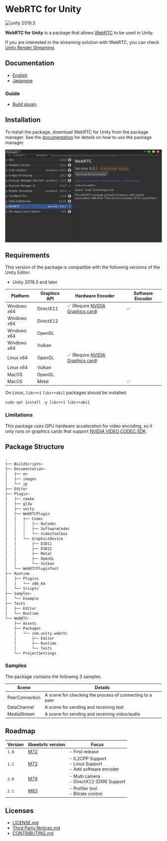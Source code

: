 # WebRTC for Unity

<img src="https://img.shields.io/badge/unity-2019.3-green.svg?style=flat-square" alt="unity 2019.3">

**WebRTC for Unity** is a package that allows [WebRTC](https://webrtc.org) to be used in Unity.

If you are interested in the streaming solution with WebRTC, you can check [Unity Render Streaming](https://github.com/Unity-Technologies/UnityRenderStreaming). 

## Documentation

- [English](https://docs.unity3d.com/Packages/com.unity.webrtc@1.1/manual/index.html)
- [Japanese](https://docs.unity3d.com/Packages/com.unity.webrtc@1.1/manual/jp/index.html)

### Guide

- [Build plugin](Plugin~/README.md)

## Installation

To install the package, download WebRTC for Unity from the package manager. See the [documentation](https://docs.unity3d.com/Packages/com.unity.package-manager-ui@latest/index.html) for details on how to use the package manager. 

<img src="./Documentation~/images/webrtc_package_manager.png" width=600 align=center>

## Requirements

This version of the package is compatible with the following versions of the Unity Editor:

- Unity 2019.3 and later

| Platform    | Graphics API | Hardware Encoder                                                                                                         | Software Encoder   |
| ----------- | ------------ | ------------------------------------------------------------------------------------------------------------------------ | ------------------ |
| Windows x64 | DirectX11    | :white_check_mark: (Require [NVIDIA Graphics card](https://developer.nvidia.com/video-encode-decode-gpu-support-matrix)) | :white_check_mark: | 
| Windows x64 | DirectX12    |                                                                                                                          |                    | 
| Windows x64 | OpenGL       |                                                                                                                          |                    |
| Windows x64 | Vulkan       |                                                                                                                          |                    | 
| Linux x64   | OpenGL       | :white_check_mark: (Require [NVIDIA Graphics card](https://developer.nvidia.com/video-encode-decode-gpu-support-matrix)) |                    |
| Linux x64   | Vulkan       |                                                 	                                                                        |                    |
| MacOS       | OpenGL       |                                                 	                                                                        |                    |
| MacOS       | Metal        |                                                 	                                                                        | :white_check_mark: |

On Linux, `libc++1` `libc++abi1` packages should be installed.

```
sudo apt install -y libc++1 libc++abi1
```

### Limitations

This package uses GPU hardware acceleration for video encoding, so it only runs on graphics cards that support [NVIDIA VIDEO CODEC SDK](https://developer.nvidia.com/nvidia-video-codec-sdk).

## Package Structure

```
.
├── BuildScripts~
├── Documentation~
│   ├── en
│   ├── images
│   └── jp
├── Editor
├── Plugin~
│   ├── cmake
│   ├── gl3w
│   ├── unity
│   ├── WebRTCPlugin
│   │   ├── Codec
│   │   │   ├── NvCodec
│   │   │   ├── SoftwareCodec
│   │   │   └── VideoToolbox
│   │   └── GraphicsDevice
│   │       ├── D3D11
│   │       ├── D3D12
│   │       ├── Metal
│   │       ├── OpenGL
│   │       └── Vulkan
│   └── WebRTCPluginTest
├── Runtime
│   ├── Plugins
│   │   └── x86_64
│   └── Srcipts
├── Samples~
│   └── Example
├── Tests
│   ├── Editor
│   └── Runtime
└── WebRTC~
    ├── Assets
    ├── Packages
    │   └── com.unity.webrtc
    │       ├── Editor
    │       ├── Runtime
    │       └── Tests
    └── ProjectSettings
```

### Samples

The package contains the following 3 samples. 

| Scene          | Details                                                  |
| -------------- | -------------------------------------------------------- |
| PeerConnection | A scene for checking the process of connecting to a peer |
| DataChannel    | A scene for sending and receiving text                   |
| MediaStream    | A scene for sending and receiving video/audio            |

## Roadmap

| Version | libwebrtc version                                                              | Focus                                                             |
| ------- | ------------------------------------------------------------------------------ | ----------------------------------------------------------------- |
| `1.0`   | [M72](https://groups.google.com/d/msg/discuss-webrtc/3h4y0fimHwg/j6G4dTVvCAAJ) | - First release                                                   |
| `1.1`   | [M72](https://groups.google.com/d/msg/discuss-webrtc/3h4y0fimHwg/j6G4dTVvCAAJ) | - IL2CPP Support<br> - Linux Support<br/> - Add software encoder  |
| `2.0`   | [M79](https://groups.google.com/d/msg/discuss-webrtc/Ozvbd0p7Q1Y/M4WN2cRKCwAJ) | - Multi camera <br>- DirectX12 (DXR) Support                      |
| `2.1`   | [M83](https://groups.google.com/d/msg/discuss-webrtc/EieMDYtQ9sg/7po9fl8_AgAJ) | - Profiler tool <br>- Bitrate control                      |

## Licenses

- [LICENSE.md](LICENSE.md)
- [Third Party Notices.md](Third%20Party%20Notices.md)
- [CONTRIBUTING.md](CONTRIBUTING.md)
